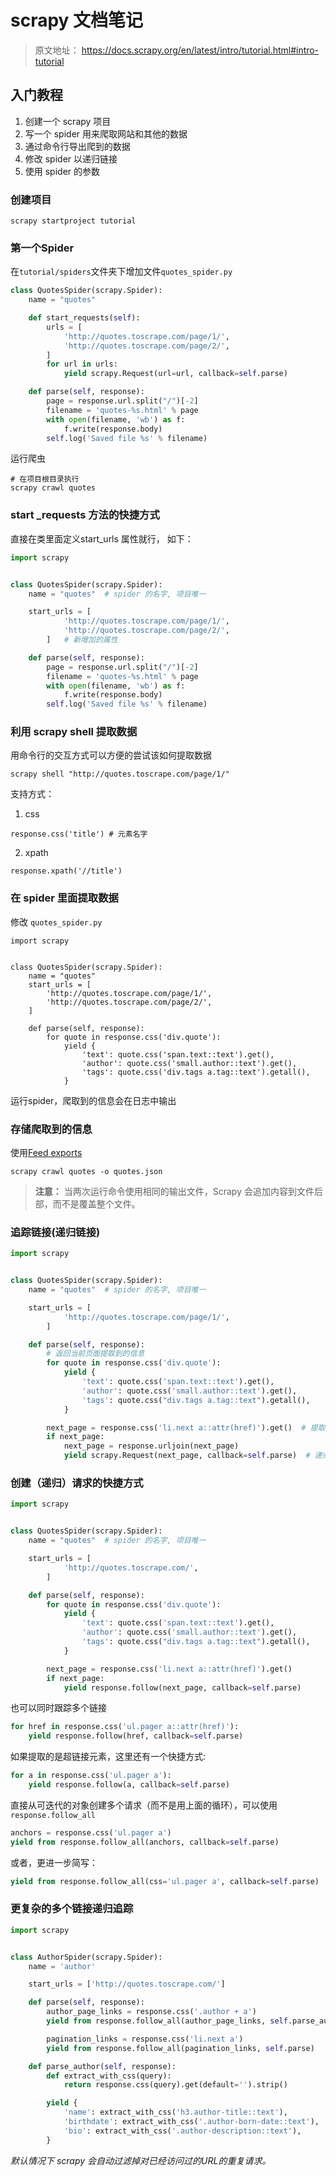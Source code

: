 

# scrapy 文档笔记

> 原文地址： https://docs.scrapy.org/en/latest/intro/tutorial.html#intro-tutorial

## 入门教程

1. 创建一个 scrapy 项目
2. 写一个 spider 用来爬取网站和其他的数据
3. 通过命令行导出爬到的数据
4. 修改 spider 以递归链接
5. 使用 spider 的参数

### 创建项目

```shell
scrapy startproject tutorial
```

### 第一个Spider

在`tutorial/spiders`文件夹下增加文件`quotes_spider.py`

```python
class QuotesSpider(scrapy.Spider):
    name = "quotes"

    def start_requests(self):
        urls = [
            'http://quotes.toscrape.com/page/1/',
            'http://quotes.toscrape.com/page/2/',
        ]
        for url in urls:
            yield scrapy.Request(url=url, callback=self.parse)

    def parse(self, response):
        page = response.url.split("/")[-2]
        filename = 'quotes-%s.html' % page
        with open(filename, 'wb') as f:
            f.write(response.body)
        self.log('Saved file %s' % filename)
```

运行爬虫

```shell
# 在项目根目录执行
scrapy crawl quotes
```

### start _requests 方法的快捷方式

直接在类里面定义start_urls 属性就行， 如下：

```python
import scrapy


class QuotesSpider(scrapy.Spider):
    name = "quotes"  # spider 的名字, 项目唯一

    start_urls = [
            'http://quotes.toscrape.com/page/1/',
            'http://quotes.toscrape.com/page/2/',
        ]   # 新增加的属性

    def parse(self, response):
        page = response.url.split("/")[-2]
        filename = 'quotes-%s.html' % page
        with open(filename, 'wb') as f:
            f.write(response.body)
        self.log('Saved file %s' % filename)

```

### 利用 scrapy shell 提取数据
用命令行的交互方式可以方便的尝试该如何提取数据
```shell
scrapy shell "http://quotes.toscrape.com/page/1/"
```
支持方式：
1. css

```shell
response.css('title') # 元素名字
```
2. xpath
```shell
response.xpath('//title')
```

### 在 spider 里面提取数据

修改 `quotes_spider.py`

```shell
import scrapy


class QuotesSpider(scrapy.Spider):
    name = "quotes"
    start_urls = [
        'http://quotes.toscrape.com/page/1/',
        'http://quotes.toscrape.com/page/2/',
    ]

    def parse(self, response):
        for quote in response.css('div.quote'):
            yield {
                'text': quote.css('span.text::text').get(),
                'author': quote.css('small.author::text').get(),
                'tags': quote.css('div.tags a.tag::text').getall(),
            }
```

运行spider，爬取到的信息会在日志中输出

### 存储爬取到的信息

使用[Feed exports](https://docs.scrapy.org/en/latest/topics/feed-exports.html#topics-feed-exports)

```shell
scrapy crawl quotes -o quotes.json
```

> **注意：** 当两次运行命令使用相同的输出文件，Scrapy 会追加内容到文件后部，而不是覆盖整个文件。

### 追踪链接(递归链接)

```python
import scrapy


class QuotesSpider(scrapy.Spider):
    name = "quotes"  # spider 的名字, 项目唯一

    start_urls = [
            'http://quotes.toscrape.com/page/1/',
        ]

    def parse(self, response):
      	# 返回当前页面提取到的信息
        for quote in response.css('div.quote'):
            yield {
                'text': quote.css('span.text::text').get(),
                'author': quote.css('small.author::text').get(),
                'tags': quote.css("div.tags a.tag::text").getall(),
            }

        next_page = response.css('li.next a::attr(href)').get()  # 提取下一页链接
        if next_page:
            next_page = response.urljoin(next_page)
            yield scrapy.Request(next_page, callback=self.parse)  # 递归调用

```

### 创建（递归）请求的快捷方式

```python
import scrapy


class QuotesSpider(scrapy.Spider):
    name = "quotes"  # spider 的名字, 项目唯一

    start_urls = [
            'http://quotes.toscrape.com/',
        ]

    def parse(self, response):
        for quote in response.css('div.quote'):
            yield {
                'text': quote.css('span.text::text').get(),
                'author': quote.css('small.author::text').get(),
                'tags': quote.css("div.tags a.tag::text").getall(),
            }

        next_page = response.css('li.next a::attr(href)').get()
        if next_page:
            yield response.follow(next_page, callback=self.parse)

```

也可以同时跟踪多个链接

```python
for href in response.css('ul.pager a::attr(href)'):
    yield response.follow(href, callback=self.parse) 
```

如果提取的是超链接元素，这里还有一个快捷方式:

```python
for a in response.css('ul.pager a'):
    yield response.follow(a, callback=self.parse)
```

直接从可迭代的对象创建多个请求（而不是用上面的循环），可以使用`response.follow_all`

```python
anchors = response.css('ul.pager a')
yield from response.follow_all(anchors, callback=self.parse)
```

或者，更进一步简写：

```python
yield from response.follow_all(css='ul.pager a', callback=self.parse)
```

### 更复杂的多个链接递归追踪

```python
import scrapy


class AuthorSpider(scrapy.Spider):
    name = 'author'

    start_urls = ['http://quotes.toscrape.com/']

    def parse(self, response):
        author_page_links = response.css('.author + a')
        yield from response.follow_all(author_page_links, self.parse_author)

        pagination_links = response.css('li.next a')
        yield from response.follow_all(pagination_links, self.parse)

    def parse_author(self, response):
        def extract_with_css(query):
            return response.css(query).get(default='').strip()

        yield {
            'name': extract_with_css('h3.author-title::text'),
            'birthdate': extract_with_css('.author-born-date::text'),
            'bio': extract_with_css('.author-description::text'),
        }
```

*默认情况下 scrapy 会自动过滤掉对已经访问过的URL的重复请求。*

